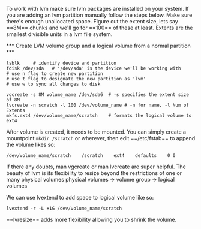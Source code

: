To work with lvm make sure lvm packages are installed on your system. If you
are adding an lvm partition manually follow the steps below.
Make sure there's enough unallocated space. Figure out the extent size, lets
say ==8M== chunks and we'll go for ==100== of these at least. Extents are the smallest
divisible units in a lvm file system.

*** Create LVM volume group and a logical volume from a normal partition ***
```
lsblk     # identify device and partition
fdisk /dev/sda   # '/dev/sda' is the device we'll be working with
# use n flag to create new partition
# use t flag to designate the new partition as 'lvm'
# use w to sync all changes to disk

vgcreate -s 8M volume_name /dev/sda6  # -s specifies the extent size of 8M
lvcreate -n scratch -l 100 /dev/volume_name # -n for name, -l Num of Extents
mkfs.ext4 /dev/volume_name/scratch    # formats the logical volume to ext4
```

After volume is created, it needs to be mounted. You can simply create
a mountpoint `mkdir /scratch` or wherever, then edit ==/etc/fstab== to append
the volume likes so:
```
/dev/volume_name/scratch    /scratch    ext4    defaults    0 0

```

If there any doubts, man vgcreate or man lvcreate are super helpful. The beauty
of lvm is its flexibility to resize beyond the restrictions of one or many
physical volumes
physical volumes -> volume group -> logical volumes

We can use lvextend to add space to logical volume like so:
```
lvextend -r -L +1G /dev/volume_name/scratch

```
==lvresize== adds more flexibility allowing you to shrink the volume.

